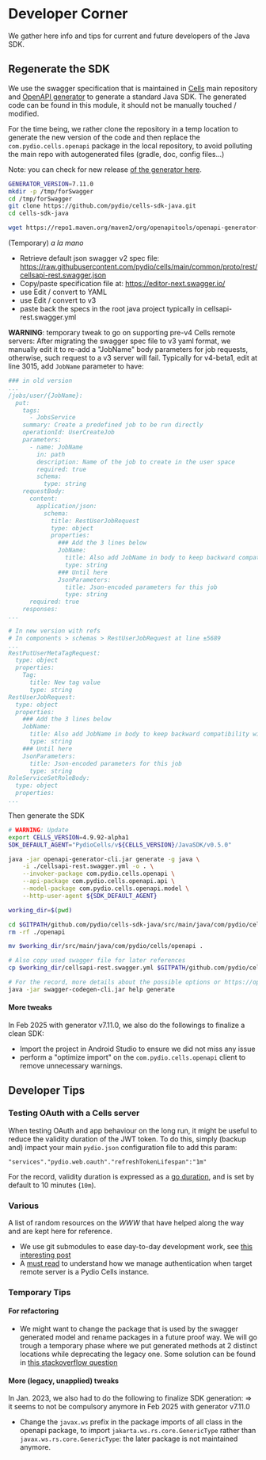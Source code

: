 # Developer Corner

We gather here info and tips for current and future developers of the Java SDK.

## Regenerate the SDK

We use the swagger specification that is maintained in [Cells](https://github.com/pydio/cells) main repository and [OpenAPI generator](https://openapi-generator.tech/docs/generators/java/) to generate a standard Java SDK.
The generated code can be found in this module, it should not be manually touched / modified.

For the time being, we rather clone the repository in a temp location to generate the new version of
the code and then replace the `com.pydio.cells.openapi` package in the local repository, to avoid
polluting the main repo with autogenerated files (gradle, doc, config files...)

Note: you can check for new release [of the generator here](https://github.com/OpenAPITools/openapi-generator/releases).

```sh
GENERATOR_VERSION=7.11.0
mkdir -p /tmp/forSwagger
cd /tmp/forSwagger
git clone https://github.com/pydio/cells-sdk-java.git
cd cells-sdk-java

wget https://repo1.maven.org/maven2/org/openapitools/openapi-generator-cli/${GENERATOR_VERSION}/openapi-generator-cli-${GENERATOR_VERSION}.jar -O openapi-generator-cli.jar

```

(Temporary) _a la mano_

- Retrieve default json swagger v2 spec
  file: https://raw.githubusercontent.com/pydio/cells/main/common/proto/rest/cellsapi-rest.swagger.json
- Copy/paste specification file at: https://editor-next.swagger.io/
- use Edit / convert to YAML
- use Edit / convert to v3
- paste back the specs in the root java project typically in cellsapi-rest.swagger.yml

**WARNING**: temporary tweak to go on supporting pre-v4 Cells remote servers:
After migrating the swagger spec file to v3 yaml format, we manually edit it to re-add a "JobName"
body parameters for job requests, otherwise, such request to a v3 server will fail.
Typically for v4-beta1, edit at line 3015, add `JobName` parameter to have:

```yml
### in old version
...
/jobs/user/{JobName}:
  put:
    tags:
      - JobsService
    summary: Create a predefined job to be run directly
    operationId: UserCreateJob
    parameters:
      - name: JobName
        in: path
        description: Name of the job to create in the user space
        required: true
        schema:
          type: string
    requestBody:
      content:
        application/json:
          schema:
            title: RestUserJobRequest
            type: object
            properties:
              ### Add the 3 lines below
              JobName:
                title: Also add JobName in body to keep backward compatibility with pre v4 versions
                type: string
              ### Until here
              JsonParameters:
                title: Json-encoded parameters for this job
                type: string
      required: true
    responses:
...

# In new version with refs
# In components > schemas > RestUserJobRequest at line ±5689
...
RestPutUserMetaTagRequest:
  type: object
  properties:
    Tag:
      title: New tag value
      type: string
RestUserJobRequest:
  type: object
  properties:
    ### Add the 3 lines below
    JobName:
      title: Also add JobName in body to keep backward compatibility with pre v4 versions
      type: string
    ### Until here
    JsonParameters:
      title: Json-encoded parameters for this job
      type: string
RoleServiceSetRoleBody:
  type: object
  properties:
...
```

Then generate the SDK

```sh
# WARNING: Update
export CELLS_VERSION=4.9.92-alpha1
SDK_DEFAULT_AGENT="PydioCells/v${CELLS_VERSION}/JavaSDK/v0.5.0"

java -jar openapi-generator-cli.jar generate -g java \
    -i ./cellsapi-rest.swagger.yml -o . \
    --invoker-package com.pydio.cells.openapi \
    --api-package com.pydio.cells.openapi.api \
    --model-package com.pydio.cells.openapi.model \
    --http-user-agent ${SDK_DEFAULT_AGENT}

working_dir=$(pwd)

cd $GITPATH/github.com/pydio/cells-sdk-java/src/main/java/com/pydio/cells/
rm -rf ./openapi

mv $working_dir/src/main/java/com/pydio/cells/openapi .

# Also copy used swagger file for later references
cp $working_dir/cellsapi-rest.swagger.yml $GITPATH/github.com/pydio/cells-sdk-java/src/main/java/com/pydio/cells/openapi/cellsapi-rest-${CELLS_VERSION}.swagger.yml

# For the record, more details about the possible options or https://openapi-generator.tech/docs/generators/java/
java -jar swagger-codegen-cli.jar help generate
```

#### More tweaks

In Feb 2025 with generator v7.11.0, we also do the followings to finalize a clean SDK:

- Import the project in Android Studio to ensure we did not miss any issue
- perform a "optimize import" on the `com.pydio.cells.openapi` client to remove unnecessary
  warnings.


## Developer Tips

### Testing OAuth with a Cells server

When testing OAuth and app behaviour on the long run, it might be useful to reduce the validity
duration of the JWT token.
To do this, simply (backup and) impact your main `pydio.json` configuration file to add this param:

`"services"."pydio.web.oauth"."refreshTokenLifespan":"1m"`

For the record, validity duration is expressed as a [go duration](https://pkg.go.dev/time#Duration),
and is set by default to 10 minutes (`10m`).

### Various

A list of random resources on the _WWW_ that have helped along the way and are kept here for
reference.

- We use git submodules to ease day-to-day development work,
  see [this interesting post](https://blog.bitsrc.io/how-to-utilize-submodules-within-git-repos-5dfdd1c62d09)
- A [must read](https://auth0.com/docs/flows/call-your-api-using-the-authorization-code-flow) to
  understand how we manage authentication when target remote server is a Pydio Cells instance.

### Temporary Tips

#### For refactoring

- We might want to change the package that is used by the swagger generated model and rename
  packages in a future proof way. We will go trough a temporary phase where we put generated methods
  at 2 distinct locations while deprecating the legacy one. Some solution can be found
  in [this stackoverflow question](https://stackoverflow.com/questions/5074454/what-is-the-clearest-way-to-deprecate-a-package-in-java)

#### More (legacy, unapplied) tweaks

In Jan. 2023, we also had to do the following to finalize SDK generation:
=> it seems to not be compulsory anymore in Feb 2025 with generator v7.11.0

- Change the `javax.ws` prefix in the package imports of all class in the openapi package, to
  import `jakarta.ws.rs.core.GenericType` rather than `javax.ws.rs.core.GenericType`: the later
  package is not maintained anymore.
